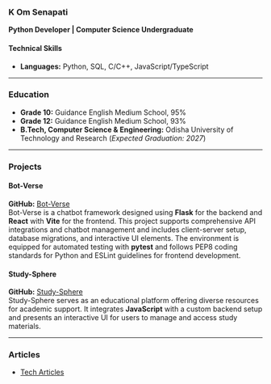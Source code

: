 ### K Om Senapati

**Python Developer | Computer Science Undergraduate**

#### Technical Skills
- **Languages:** Python, SQL, C/C++, JavaScript/TypeScript

---

### Education

- **Grade 10:** Guidance English Medium School, 95%
- **Grade 12:** Guidance English Medium School, 93%
- **B.Tech, Computer Science & Engineering:** Odisha University of Technology and Research (_Expected Graduation: 2027_)

---

### Projects

#### Bot-Verse  
**GitHub:** [Bot-Verse](https://github.com/kom-senapati/bot-verse)  
Bot-Verse is a chatbot framework designed using **Flask** for the backend and **React** with **Vite** for the frontend. This project supports comprehensive API integrations and chatbot management and includes client-server setup, database migrations, and interactive UI elements. The environment is equipped for automated testing with **pytest** and follows PEP8 coding standards for Python and ESLint guidelines for frontend development.

#### Study-Sphere  
**GitHub:** [Study-Sphere](https://github.com/kom-senapati/study-sphere)  
Study-Sphere serves as an educational platform offering diverse resources for academic support. It integrates **JavaScript** with a custom backend setup and presents an interactive UI for users to manage and access study materials.

---

### Articles

- [Tech Articles](https://dev.to/komsenapati)
